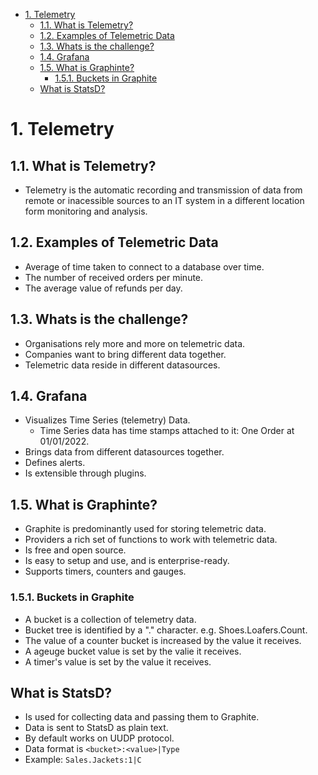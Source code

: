- [1. Telemetry](#1-telemetry)
  - [1.1. What is Telemetry?](#11-what-is-telemetry)
  - [1.2. Examples of Telemetric Data](#12-examples-of-telemetric-data)
  - [1.3. Whats is the challenge?](#13-whats-is-the-challenge)
  - [1.4. Grafana](#14-grafana)
  - [1.5. What is Graphinte?](#15-what-is-graphinte)
    - [1.5.1. Buckets in Graphite](#151-buckets-in-graphite)
  - [What is StatsD?](#what-is-statsd)

# 1. Telemetry

## 1.1. What is Telemetry?

- Telemetry is the automatic recording and transmission of data from remote or inacessible sources to an IT system in a different location form monitoring and analysis.

## 1.2. Examples of Telemetric Data

- Average of time taken to connect to a database over time.
- The number of received orders per minute.
- The average value of refunds per day.

## 1.3. Whats is the challenge?

- Organisations rely more and more on telemetric data.
- Companies want to bring different data together.
- Telemetric data reside in different datasources.

## 1.4. Grafana

- Visualizes Time Series (telemetry) Data.
  - Time Series data has time stamps attached to it: One Order at 01/01/2022.
- Brings data from different datasources together.
- Defines alerts.
- Is extensible through plugins.

## 1.5. What is Graphinte?

- Graphite is predominantly used for storing telemetric data.
- Providers a rich set of functions to work with telemetric data.
- Is free and open source.
- Is easy to setup and use, and is enterprise-ready.
- Supports timers, counters and gauges.

### 1.5.1. Buckets in Graphite

- A bucket is a collection of telemetry data.
- Bucket tree is identified by a "." character. e.g. Shoes.Loafers.Count.
- The value of a counter bucket is increased by the value it receives.
- A ageuge bucket value is set by the valie it receives.
- A timer's value is set by the value it receives.

## What is StatsD?

- Is used for collecting data and passing them to Graphite.
- Data is sent to StatsD as plain text.
- By default works on UUDP protocol.
- Data format is `<bucket>:<value>|Type`
- Example: `Sales.Jackets:1|C`


